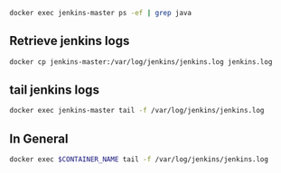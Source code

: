 ```sh
docker exec jenkins-master ps -ef | grep java
```

##  Retrieve jenkins logs
```sh
docker cp jenkins-master:/var/log/jenkins/jenkins.log jenkins.log
```

##  tail jenkins logs
```sh
docker exec jenkins-master tail -f /var/log/jenkins/jenkins.log
```

## In General
```sh
docker exec $CONTAINER_NAME tail -f /var/log/jenkins/jenkins.log
```